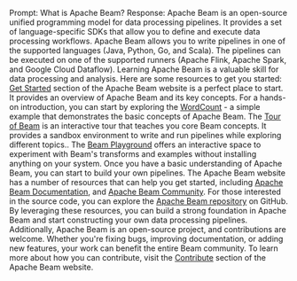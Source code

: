 Prompt:
What is Apache Beam?
Response:
Apache Beam is an open-source unified programming model for data processing pipelines. It provides a set of language-specific SDKs that allow you to define and execute data processing workflows.
Apache Beam allows you to write pipelines in one of the supported languages (Java, Python, Go, and Scala). The pipelines can be executed on one of the supported runners (Apache Flink, Apache Spark, and Google Cloud Dataflow).
Learning Apache Beam is a valuable skill for data processing and analysis. Here are some resources to get you started:
[Get Started](https://beam.apache.org/get-started/) section of the Apache Beam website is a perfect place to start. It provides an overview of Apache Beam and its key concepts.
For a hands-on introduction, you can start by exploring the [WordCount](https://beam.apache.org/get-started/wordcount-example/) - a simple example that demonstrates the basic concepts of Apache Beam.
The [Tour of Beam](https://tour.beam.apache.org/) is an interactive tour that teaches you core Beam concepts. It provides a sandbox environment to write and run pipelines while exploring different topics..
The [Beam Playground](https://play.beam.apache.org/) offers an interactive space to experiment with Beam's transforms and examples without installing anything on your system. Once you have a basic understanding of Apache Beam, you can start to build your own pipelines.
The Apache Beam website has a number of resources that can help you get started, including [Apache Beam Documentation](https://beam.apache.org/documentation/), and [Apache Beam Community](https://beam.apache.org/community/).
For those interested in the source code, you can explore the [Apache Beam repository](https://github.com/apache/beam) on GitHub.
By leveraging these resources, you can build a strong foundation in Apache Beam and start constructing your own data processing pipelines.
Additionally, Apache Beam is an open-source project, and contributions are welcome. Whether you're fixing bugs, improving documentation, or adding new features, your work can benefit the entire Beam community. To learn more about how you can contribute, visit the [Contribute](https://beam.apache.org/contribute/#) section of the Apache Beam website.